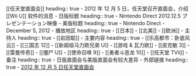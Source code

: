 [[任天堂直面会]]
heading:: true
	- 2012 年 12 月 5 日，任天堂召开直面会，介绍 [[Wii U]] 软件的消息
	- 日版标题
	  heading:: true
		- Nintendo Direct 2012.12.5 プレゼンテーション映像
	- 美版标题
	  heading:: true
		- Nintendo Direct - December 5, 2012
	- 播放地区
	  heading:: true
		- [[日本]]
		- [[北美]]
		- [[欧洲]]
	- 主持人
	  heading:: true
		- [[岩田聪]]
	- 主要内容
	  heading:: true
		- [[乐高都市：卧底风云]]
		- [[三国志 12]]
		- [[新超级马力欧兄弟 U]]
		- [[游戏 & 瓦力欧]]
		- [[皮克敏 3]]
		- [[雷曼传奇]]
		- [[僵尸 U]]
		- [[使命召唤 9]]
		- [[勇者斗恶龙 10]]
		- [[任天堂 TVii]]
	- 备注
	  heading:: true
		- 日版直面会与美版直面会有较大差异
	- 外部链接
	  heading:: true
		- [2012 年 12 月 5 日任天堂直面会](https://www.bilibili.com/video/BV1rJ411B7hb/)